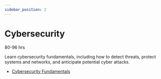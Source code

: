 ```yaml
---
sidebar_position: 2
---
```


# Cybersecurity
80-96 hrs

Learn cybersecurity fundamentals, including how to detect threats, protect systems and networks, and anticipate potential cyber attacks.
- [Cybersecurity Fundamentals](https://www.edx.org/learn/cybersecurity/rochester-institute-of-technology-cybersecurity-fundamentals)